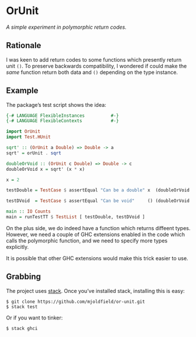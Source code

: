 # OrUnit

_A simple experiment in polymorphic return codes._

## Rationale

I was keen to add return codes to some functions which
presently return unit `()`. To preserve backwards
compatibility, I wondered if could make the _same_ function
return both data and `()` depending on the type instance.

## Example

The package’s test script shows the idea:


```haskell
{-# LANGUAGE FlexibleInstances          #-}
{-# LANGUAGE FlexibleContexts           #-}

import OrUnit
import Test.HUnit

sqrt' :: (OrUnit a Double) => Double -> a
sqrt' = orUnit . sqrt

doubleOrVoid :: (OrUnit c Double) => Double -> c
doubleOrVoid x = sqrt' (x * x)

x = 2

testDouble = TestCase $ assertEqual "Can be a double" x  (doubleOrVoid x)

testDVoid  = TestCase $ assertEqual "Can be void"     () (doubleOrVoid x)

main :: IO Counts
main = runTestTT $ TestList [ testDouble, testDVoid ]
```

On the plus side, we do indeed have a function which returns diffeent
types. However, we need a couple of GHC extensions enabled in the code
which calls the polymorphic function, and we need to specify more
types explicitly.

It is possible that other GHC extensions would make this trick easier
to use.

## Grabbing

The project uses [stack](http://docs.haskellstack.org/en/stable/README).
Once you’ve installed stack, installing this is easy:

```
$ git clone https://github.com/mjoldfield/or-unit.git
$ stack test
```

Or if you want to tinker:

```
$ stack ghci
```
